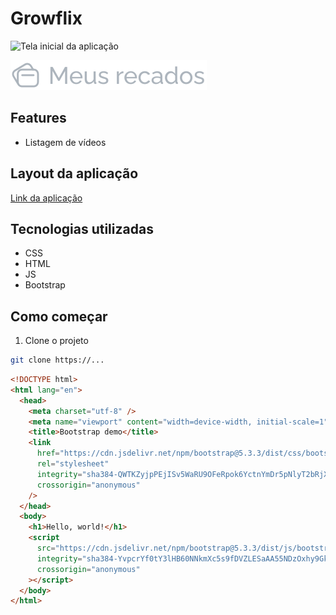 # Growflix

![Tela inicial da aplicação](https://imagem.natelinha.uol.com.br/original/capa-netflix-anuncia-chegada-plano-barato-anuncios-reproducao_4991.jpeg)

![Tela inicial da aplicação](logo.svg)

## Features

- Listagem de vídeos

## Layout da aplicação

[Link da aplicação](https://growflix.vercel.app/index.html)

## Tecnologias utilizadas

- CSS
- HTML
- JS
- Bootstrap

## Como começar

1. Clone o projeto

```bash
git clone https://...
```

```html
<!DOCTYPE html>
<html lang="en">
  <head>
    <meta charset="utf-8" />
    <meta name="viewport" content="width=device-width, initial-scale=1" />
    <title>Bootstrap demo</title>
    <link
      href="https://cdn.jsdelivr.net/npm/bootstrap@5.3.3/dist/css/bootstrap.min.css"
      rel="stylesheet"
      integrity="sha384-QWTKZyjpPEjISv5WaRU9OFeRpok6YctnYmDr5pNlyT2bRjXh0JMhjY6hW+ALEwIH"
      crossorigin="anonymous"
    />
  </head>
  <body>
    <h1>Hello, world!</h1>
    <script
      src="https://cdn.jsdelivr.net/npm/bootstrap@5.3.3/dist/js/bootstrap.bundle.min.js"
      integrity="sha384-YvpcrYf0tY3lHB60NNkmXc5s9fDVZLESaAA55NDzOxhy9GkcIdslK1eN7N6jIeHz"
      crossorigin="anonymous"
    ></script>
  </body>
</html>
```
